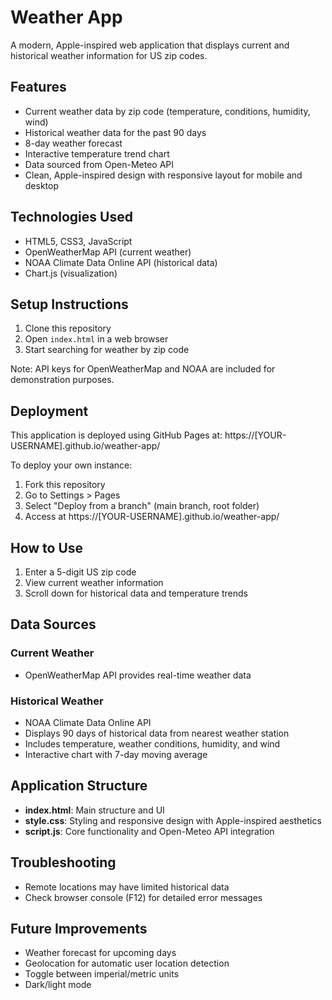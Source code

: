 # Weather App

A modern, Apple-inspired web application that displays current and historical weather information for US zip codes.

## Features

* Current weather data by zip code (temperature, conditions, humidity, wind)
* Historical weather data for the past 90 days
* 8-day weather forecast
* Interactive temperature trend chart
* Data sourced from Open-Meteo API
* Clean, Apple-inspired design with responsive layout for mobile and desktop

## Technologies Used

* HTML5, CSS3, JavaScript
* OpenWeatherMap API (current weather)
* NOAA Climate Data Online API (historical data)
* Chart.js (visualization)

## Setup Instructions

1. Clone this repository
2. Open `index.html` in a web browser
3. Start searching for weather by zip code

Note: API keys for OpenWeatherMap and NOAA are included for demonstration purposes.

## Deployment

This application is deployed using GitHub Pages at: https://[YOUR-USERNAME].github.io/weather-app/

To deploy your own instance:
1. Fork this repository
2. Go to Settings > Pages
3. Select "Deploy from a branch" (main branch, root folder)
4. Access at https://[YOUR-USERNAME].github.io/weather-app/

## How to Use

1. Enter a 5-digit US zip code
2. View current weather information
3. Scroll down for historical data and temperature trends

## Data Sources

### Current Weather
* OpenWeatherMap API provides real-time weather data

### Historical Weather
* NOAA Climate Data Online API
* Displays 90 days of historical data from nearest weather station
* Includes temperature, weather conditions, humidity, and wind
* Interactive chart with 7-day moving average

## Application Structure

* **index.html**: Main structure and UI
* **style.css**: Styling and responsive design with Apple-inspired aesthetics
* **script.js**: Core functionality and Open-Meteo API integration

## Troubleshooting

* Remote locations may have limited historical data
* Check browser console (F12) for detailed error messages

## Future Improvements

* Weather forecast for upcoming days
* Geolocation for automatic user location detection
* Toggle between imperial/metric units
* Dark/light mode